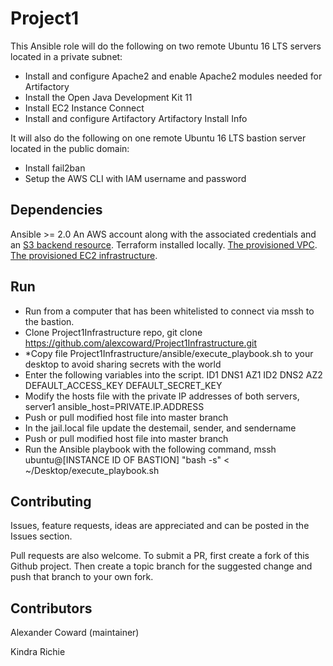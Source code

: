 # Project1

This Ansible role will do the following on two remote Ubuntu 16 LTS servers located in a private subnet:

- Install and configure Apache2 and enable Apache2 modules needed for Artifactory
- Install the Open Java Development Kit 11
- Install EC2 Instance Connect
- Install and configure Artifactory Artifactory Install Info

It will also do the following on one remote Ubuntu 16 LTS bastion server located in the public domain:

- Install fail2ban
- Setup the AWS CLI with IAM username and password

## Dependencies

Ansible >= 2.0
An AWS account along with the associated credentials and an [S3 backend resource](https://github.com/alexcoward/Project1Infrastructure/tree/master/terraform/SetupTerraformBackend). 
Terraform installed locally. 
[The provisioned VPC](https://github.com/alexcoward/Project1Infrastructure/tree/master/terraform/VPC). 
[The provisioned EC2 infrastructure](https://github.com/alexcoward/Project1Infrastructure/tree/master/terraform/EC2).

## Run

- Run from a computer that has been whitelisted to connect via mssh to the bastion.
- Clone Project1Infrastructure repo, git clone https://github.com/alexcoward/Project1Infrastructure.git
- *Copy file Project1Infrastructure/ansible/execute_playbook.sh to your desktop to avoid sharing secrets with the world
- Enter the following variables into the script. ID1 DNS1 AZ1 ID2 DNS2 AZ2 DEFAULT_ACCESS_KEY DEFAULT_SECRET_KEY
- Modify the hosts file with the private IP addresses of both servers, server1 ansible_host=PRIVATE.IP.ADDRESS
- Push or pull modified host file into master branch
- In the jail.local file update the destemail, sender, and sendername
- Push or pull modified host file into master branch
- Run the Ansible playbook with the following command, mssh ubuntu@[INSTANCE ID OF BASTION] "bash -s" < ~/Desktop/execute_playbook.sh

## Contributing

Issues, feature requests, ideas are appreciated and can be posted in the Issues section.

Pull requests are also welcome. To submit a PR, first create a fork of this Github project. Then create a topic branch for the suggested change and push that branch to your own fork.

## Contributors

Alexander Coward (maintainer)

Kindra Richie
